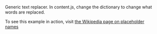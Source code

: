 Generic text replacer. In content.js, change the dictionary to change what words are replaced.

To see this example in action, visit [the Wikipedia page on placeholder names](https://en.wikipedia.org/wiki/Placeholder_name)
